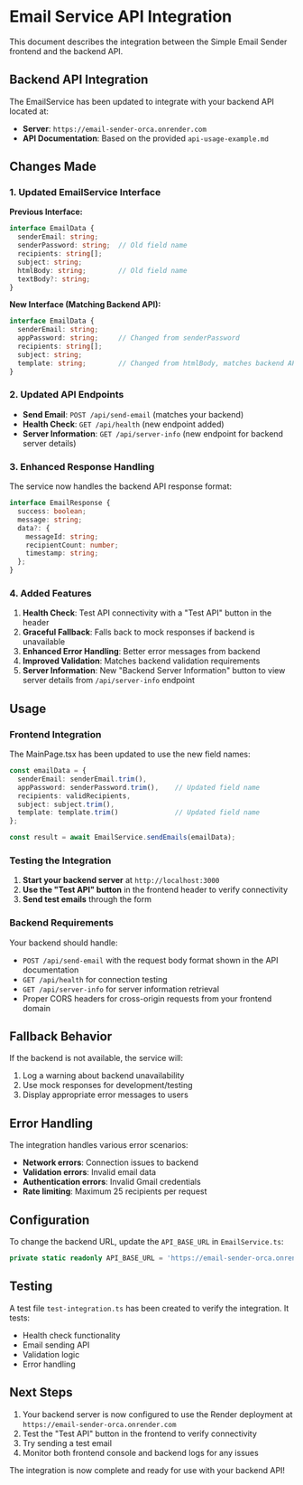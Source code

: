 # Email Service API Integration

This document describes the integration between the Simple Email Sender frontend and the backend API.

## Backend API Integration

The EmailService has been updated to integrate with your backend API located at:
- **Server**: `https://email-sender-orca.onrender.com`
- **API Documentation**: Based on the provided `api-usage-example.md`

## Changes Made

### 1. Updated EmailService Interface

**Previous Interface:**
```typescript
interface EmailData {
  senderEmail: string;
  senderPassword: string;  // Old field name
  recipients: string[];
  subject: string;
  htmlBody: string;        // Old field name
  textBody?: string;
}
```

**New Interface (Matching Backend API):**
```typescript
interface EmailData {
  senderEmail: string;
  appPassword: string;     // Changed from senderPassword
  recipients: string[];
  subject: string;
  template: string;        // Changed from htmlBody, matches backend API
}
```

### 2. Updated API Endpoints

- **Send Email**: `POST /api/send-email` (matches your backend)
- **Health Check**: `GET /api/health` (new endpoint added)
- **Server Information**: `GET /api/server-info` (new endpoint for backend server details)

### 3. Enhanced Response Handling

The service now handles the backend API response format:
```typescript
interface EmailResponse {
  success: boolean;
  message: string;
  data?: {
    messageId: string;
    recipientCount: number;
    timestamp: string;
  };
}
```

### 4. Added Features

1. **Health Check**: Test API connectivity with a "Test API" button in the header
2. **Graceful Fallback**: Falls back to mock responses if backend is unavailable
3. **Enhanced Error Handling**: Better error messages from backend
4. **Improved Validation**: Matches backend validation requirements
5. **Server Information**: New "Backend Server Information" button to view server details from `/api/server-info` endpoint

## Usage

### Frontend Integration

The MainPage.tsx has been updated to use the new field names:

```typescript
const emailData = {
  senderEmail: senderEmail.trim(),
  appPassword: senderPassword.trim(),    // Updated field name
  recipients: validRecipients,
  subject: subject.trim(),
  template: template.trim()              // Updated field name
};

const result = await EmailService.sendEmails(emailData);
```

### Testing the Integration

1. **Start your backend server** at `http://localhost:3000`
2. **Use the "Test API" button** in the frontend header to verify connectivity
3. **Send test emails** through the form

### Backend Requirements

Your backend should handle:
- `POST /api/send-email` with the request body format shown in the API documentation
- `GET /api/health` for connection testing
- `GET /api/server-info` for server information retrieval
- Proper CORS headers for cross-origin requests from your frontend domain

## Fallback Behavior

If the backend is not available, the service will:
1. Log a warning about backend unavailability
2. Use mock responses for development/testing
3. Display appropriate error messages to users

## Error Handling

The integration handles various error scenarios:
- **Network errors**: Connection issues to backend
- **Validation errors**: Invalid email data
- **Authentication errors**: Invalid Gmail credentials
- **Rate limiting**: Maximum 25 recipients per request

## Configuration

To change the backend URL, update the `API_BASE_URL` in `EmailService.ts`:

```typescript
private static readonly API_BASE_URL = 'https://email-sender-orca.onrender.com'; // Your backend URL
```

## Testing

A test file `test-integration.ts` has been created to verify the integration. It tests:
- Health check functionality
- Email sending API
- Validation logic
- Error handling

## Next Steps

1. Your backend server is now configured to use the Render deployment at `https://email-sender-orca.onrender.com`
2. Test the "Test API" button in the frontend to verify connectivity
3. Try sending a test email
4. Monitor both frontend console and backend logs for any issues

The integration is now complete and ready for use with your backend API!

